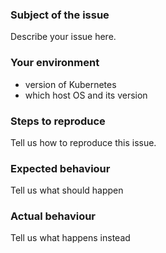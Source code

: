 ### Subject of the issue
Describe your issue here.

### Your environment
* version of Kubernetes
* which host OS and its version

### Steps to reproduce
Tell us how to reproduce this issue.

### Expected behaviour
Tell us what should happen

### Actual behaviour
Tell us what happens instead